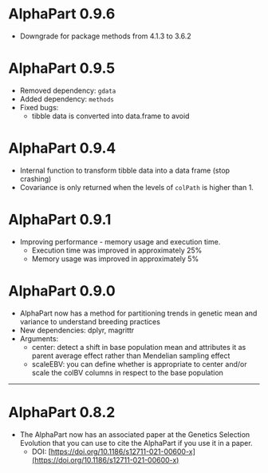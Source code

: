 # AlphaPart 0.9.6

* Downgrade for package methods from 4.1.3 to 3.6.2

# AlphaPart 0.9.5

* Removed dependency: ```gdata```
* Added dependency: ```methods```
* Fixed bugs:
    * tibble data is converted into data.frame to avoid 

# AlphaPart 0.9.4

* Internal function to transform tibble data into a data frame (stop crashing)
* Covariance is only returned when the levels of ```colPath``` is higher than 1. 


# AlphaPart 0.9.1

* Improving performance - memory usage and execution time.
  * Execution time was improved in approximately 25%
  * Memory usage was improved in approximately 5%

# AlphaPart 0.9.0

* AlphaPart now  has a method for partitioning trends in genetic mean and variance to understand breeding practices
* New dependencies: dplyr, magrittr
* Arguments:
    * center: detect a shift in base population mean and attributes it as parent average effect rather than Mendelian sampling effect
    * scaleEBV: you can define whether is appropriate to center and/or scale the colBV columns in respect to the base population

---

# AlphaPart 0.8.2

* The AlphaPart now has an associated paper at the Genetics Selection Evolution that you can use to cite the AlphaPart if you use it in a paper.
    * DOI: [https://doi.org/10.1186/s12711-021-00600-x](https://doi.org/10.1186/s12711-021-00600-x)
